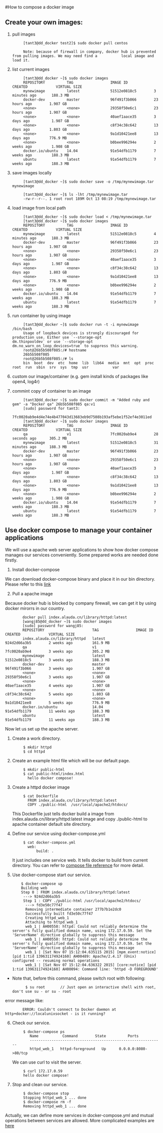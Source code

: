 #How to compose a docker image

## Create your own images:

1. pull images

			[tant3@dd_docker test2]$ sudo docker pull centos

			Note: because of firewall in company, docker hub is prevented from pulling images. We may need find a 			local image and load it.

2. list current images

			[tant3@dd_docker ~]$ sudo docker images
			REPOSITORY          TAG                 IMAGE ID            CREATED             VIRTUAL SIZE
			mynewimage          latest              51512e0818c5        3 minutes ago       188.3 MB
			docker-dev          master              96f491f3b066        23 hours ago        1.907 GB
			<none>              <none>              29358f50e6c1        23 hours ago        1.907 GB
			<none>              <none>              40aef1aace35        3 days ago          1.907 GB
			<none>              <none>              c8f34c38c642        13 days ago         1.803 GB
			<none>              <none>              9a1d10421ee8        13 days ago         776.9 MB
			<none>              <none>              b0bee996294e        2 weeks ago         1.908 GB
			docker.io/ubuntu    14.04               91e54dfb1179        7 weeks ago         188.3 MB
			ubuntu              latest              91e54dfb1179        7 weeks ago         188.3 MB

3. save images locally

			[tant3@dd_docker ~]$ sudo docker save -o /tmp/mynewimage.tar mynewimage

			[tant3@dd_docker ~]$ ls -lht /tmp/mynewimage.tar
			-rw-r--r--. 1 root root 189M Oct 13 08:19 /tmp/mynewimage.tar

4. load image from local path

			[tant3@dd_docker ~]$ sudo docker load < /tmp/mynewimage.tar
			[tant3@dd_docker ~]$ sudo docker images
			REPOSITORY          TAG                 IMAGE ID            CREATED             VIRTUAL SIZE
			mynewimage          latest              51512e0818c5        4 minutes ago       188.3 MB
			docker-dev          master              96f491f3b066        23 hours ago        1.907 GB
			<none>              <none>              29358f50e6c1        23 hours ago        1.907 GB
			<none>              <none>              40aef1aace35        3 days ago          1.907 GB
			<none>              <none>              c8f34c38c642        13 days ago         1.803 GB
			<none>              <none>              9a1d10421ee8        13 days ago         776.9 MB
			<none>              <none>              b0bee996294e        2 weeks ago         1.908 GB
			docker.io/ubuntu    14.04               91e54dfb1179        7 weeks ago         188.3 MB
			ubuntu              latest              91e54dfb1179        7 weeks ago         188.3 MB

5. run container by using image

			[tant3@dd_docker ~]$ sudo docker run -t -i mynewimage /bin/bash
			Usage of loopback devices is strongly discouraged for production use. Either use `--storage-opt 			dm.thinpooldev` or use `--storage-opt dm.no_warn_on_loop_devices=true` to suppress this warning.
			root@26b5b508f085:/# hostname
			26b5b508f085
			root@26b5b508f085:/# ls
			bin  boot  dev  etc  home  lib  lib64  media  mnt  opt  proc  root  run  sbin  srv  sys  tmp  usr  			var 

6. custom our image/container (e.g. gem install kinds of packages like open4, log4r)

7. commint copy of container to an image

			[tant3@dd_docker ~]$ sudo docker commit -m "Added ruby and gem" -a "Docker qa" 26b5b508f085 qa:v1
			[sudo] password for tant3:
			7fc0020ab9e4d4e74e4b477043d13683eb9d7508b193af5ebe1f52ef4e3011ed
			[tant3@dd_docker ~]$ sudo docker images
			REPOSITORY          TAG                 IMAGE ID            CREATED             VIRTUAL SIZE
			qa                  v1                  7fc0020ab9e4        28 seconds ago      305.2 MB
			mynewimage          latest              51512e0818c5        31 minutes ago      188.3 MB
			docker-dev          master              96f491f3b066        23 hours ago        1.907 GB
			<none>              <none>              29358f50e6c1        23 hours ago        1.907 GB
			<none>              <none>              40aef1aace35        3 days ago          1.907 GB
			<none>              <none>              c8f34c38c642        13 days ago         1.803 GB
			<none>              <none>              9a1d10421ee8        13 days ago         776.9 MB
			<none>              <none>              b0bee996294e        2 weeks ago         1.908 GB
			docker.io/ubuntu    14.04               91e54dfb1179        7 weeks ago         188.3 MB
			ubuntu              latest              91e54dfb1179        7 weeks ago         188.3 MB


## Use docker compose to manage your container applications

We will use a apache web server applications to show how docker compose manages our services conveniently.
Some prepared works are needed done firstly.

1. Install docker-compose

We can download docker-compose binary and place it in our bin directory.
Please refer to this [link](https://docs.docker.com/compose/install)

2. Pull a apache image

Because docker hub is blocked by company firewall, we can get it by using docker mirorrs in our country.

            docker pull index.alauda.cn/library/httpd:latest
            [wangj85@dd_docker ~]$ sudo docker images
            [sudo] password for wangj85:
            REPOSITORY                      TAG                 IMAGE ID            CREATED             VIRTUAL SIZE
            index.alauda.cn/library/httpd   latest              924d2d66a3b5        2 weeks ago         161.9 MB
            qa                              v1                  7fc0020ab9e4        3 weeks ago         305.2 MB
            mynewimage                      latest              51512e0818c5        3 weeks ago         188.3 MB
            docker-dev                      master              96f491f3b066        3 weeks ago         1.907 GB
            <none>                          <none>              29358f50e6c1        3 weeks ago         1.907 GB
            <none>                          <none>              40aef1aace35        4 weeks ago         1.907 GB
            <none>                          <none>              c8f34c38c642        5 weeks ago         1.803 GB
            <none>                          <none>              9a1d10421ee8        5 weeks ago         776.9 MB
            docker.io/ubuntu                14.04               91e54dfb1179        11 weeks ago        188.3 MB
            ubuntu                          latest              91e54dfb1179        11 weeks ago        188.3 MB

        
Now let us set up the apache server.

1. Create a work directory.

            $ mkdir httpd
            $ cd httpd

2. Create an example html file which will be our default page.

            $ mkdir public-html   
            $ cat public-html/index.html
              hello docker compose!

3. Create a httpd docker image

            $ cat Dockerfile
              FROM index.alauda.cn/library/httpd:latest
              COPY ./public-html  /usr/local/apache2/htdocs/

   This Dockerfile just tells docker build a image from index.alauda.cn/library/httpd:latest image and copy ./public-html to apache container default site directory. 


4. Define our service using docker-compose.yml

            $ cat docker-compose.yml
              web:
                  build: .

   It just includes one service web. It tells docker to build from current directory. You can refer to [compose file reference](http://docs.docker.com/compose/compose-file/) for more detail.

5. Use docker-compose start our service.

           $ docker-compose up
           Building web
           Step 0 : FROM index.alauda.cn/library/httpd:latest
            ---> 924d2d66a3b5
            Step 1 : COPY ./public-html /usr/local/apache2/htdocs/
             ---> fd3e50c77f47
             Removing intermediate container 277b7b1e2dc0
             Successfully built fd3e50c77f47
             Creating httpd_web_1
             Attaching to httpd_web_1
             web_1 | AH00558: httpd: Could not reliably determine the server's fully qualified domain name, using 172.17.0.59. Set the 'ServerName' directive globally to suppress this message
             web_1 | AH00558: httpd: Could not reliably determine the server's fully qualified domain name, using 172.17.0.59. Set the 'ServerName' directive globally to suppress this message
             web_1 | [Sat Nov 07 15:12:04.635115 2015] [mpm_event:notice] [pid 1:tid 139631174924160] AH00489: Apache/2.4.17 (Unix) configured -- resuming normal operations
             web_1 | [Sat Nov 07 15:12:04.636322 2015] [core:notice] [pid 1:tid 139631174924160] AH00094: Command line: 'httpd -D FOREGROUND'

* Note that, before this command, please switch root with following:

            $ su root       // Just open an interactive shell with root, don't use su - or su - root

 error message like:

            ERROR: Couldn't connect to Docker daemon at http+docker://localunixsocket - is it running?

6. Check our service.

            $ docker-compose ps
               Name           Command        State          Ports
               -------------------------------------------------------------
               httpd_web_1   httpd-foreground   Up      0.0.0.0:8080->80/tcp

    We can use curl to visit the server.

            $ curl 172.17.0.59
            hello docker compose!

7. Stop and clean our service.
            
            $ docker-compose stop
            Stopping httpd_web_1 ... done
            $ docker-compose rm -f
            Removing httpd_web_1 ... done


Actually, we can define more services in docker-compose.yml and mutual operations between services are allowed. More complicated examples are [here](https://docs.docker.com/compose/gettingstarted/)
